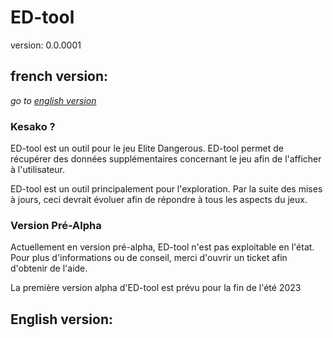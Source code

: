 # ED-tool
version: 0.0.0001

## french version:
*go to [english version](#english-version)*

### Kesako ?
ED-tool est un outil pour le jeu Elite Dangerous.
ED-tool permet de récupérer des données supplémentaires concernant le jeu afin de
l'afficher à l'utilisateur.

ED-tool est un outil principalement pour l'exploration. Par la suite des mises à jours, ceci devrait évoluer afin de répondre à tous les aspects du jeux.

### Version Pré-Alpha
Actuellement en version pré-alpha, ED-tool n'est pas exploitable en l'état.
Pour plus d'informations ou de conseil, merci d'ouvrir un ticket afin d'obtenir de l'aide.

La première version alpha d'ED-tool est prévu pour la fin de l'été 2023

## English version: